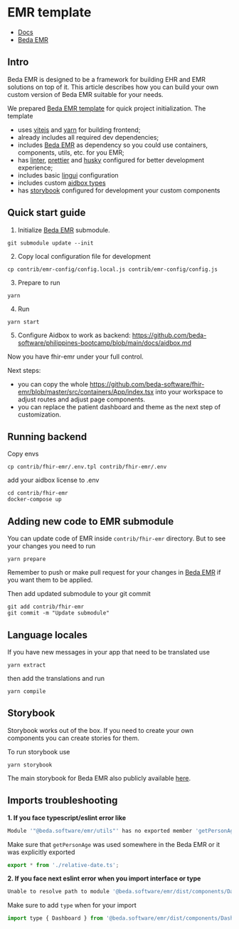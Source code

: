 # EMR template

- [Docs](https://docs.emr.beda.software/Developers%20Guide/custom-emr-build)
- [Beda EMR](https://github.com/beda-software/fhir-emr)

## Intro

Beda EMR is designed to be a framework for building EHR and EMR solutions on top of it. This article describes how you can build your own custom version of Beda EMR suitable for your needs.

We prepared [Beda EMR template](https://github.com/beda-software/emr-template) for quick project initialization. The template
- uses [vitejs](https://vitejs.dev/) and [yarn](https://yarnpkg.com/) for building frontend;
- already includes all required dev dependencies;
- includes [Beda EMR](https://github.com/beda-software/fhir-emr) as dependency so you could use containers, components, utils, etc. for you EMR;
- has [linter](https://eslint.org/), [prettier](https://prettier.io/) and [husky](https://typicode.github.io/husky/) configured for better development experience;
- includes basic [lingui](https://lingui.dev/) configuration
- includes custom [aidbox types](https://docs.aidbox.app/storage-1/aidbox-and-fhir-formats)
- has [storybook](https://storybook.js.org/) configured for development your custom components

## Quick start guide

1. Initialize [Beda EMR](https://github.com/beda-software/fhir-emr) submodule.
```
git submodule update --init
```

2. Copy local configuration file for development
```
cp contrib/emr-config/config.local.js contrib/emr-config/config.js
```

3. Prepare to run
```
yarn
```

4. Run
```
yarn start
```

5. Configure Aidbox to work as backend: https://github.com/beda-software/philippines-bootcamp/blob/main/docs/aidbox.md

Now you have fhir-emr under your full control.

Next steps:
- you can copy the whole https://github.com/beda-software/fhir-emr/blob/master/src/containers/App/index.tsx into your workspace to adjust routes and adjust page components.
- you can replace the patient dashboard and theme as the next step of customization.


## Running backend

Copy envs
```
cp contrib/fhir-emr/.env.tpl contrib/fhir-emr/.env
```

add your aidbox license to .env

```
cd contrib/fhir-emr
docker-compose up
```

## Adding new code to EMR submodule

You can update code of EMR inside `contrib/fhir-emr` directory.
But to see your changes you need to run

```
yarn prepare
```

Remember to push or make pull request for your changes in [Beda EMR](https://github.com/beda-software/fhir-emr) if you want them to be applied.

Then add updated submodule to your git commit
```
git add contrib/fhir-emr
git commit -m "Update submodule"
```

## Language locales

If you have new messages in your app that need to be translated use 

```
yarn extract
```

then add the translations and run

```
yarn compile
```

## Storybook

Storybook works out of the box. If you need to create your own components you can create stories for them.

To run storybook use
```
yarn storybook
```

The main storybook for Beda EMR also publicly available [here](https://master--64b7c5c51809d460dc448e6b.chromatic.com/).

## Imports troubleshooting

<b>1. If you face typescript/eslint error like</b>

```js
Module '"@beda.software/emr/utils"' has no exported member 'getPersonAge'
```

Make sure that `getPersonAge` was used somewhere in the Beda EMR or it was explicitly exported

```js
export * from './relative-date.ts';
```

<b> 2. If you face next eslint error when you import interface or type</b>

```js
Unable to resolve path to module '@beda.software/emr/dist/components/Dashboard/types'.(eslintimport/no-unresolved)

```

Make sure to add  `type` when for your import

```js
import type { Dashboard } from '@beda.software/emr/dist/components/Dashboard/types';


